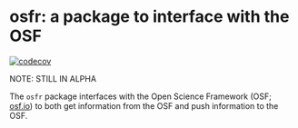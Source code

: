# osfr: a package to interface with the OSF

[![codecov](https://codecov.io/gh/chartgerink/osfr/branch/master/graph/badge.svg)](https://codecov.io/gh/chartgerink/osfr)

NOTE: STILL IN ALPHA

The `osfr` package interfaces with the Open Science Framework (OSF; [osf.io](https://osf.io)) to both get information from the OSF and push information to the OSF.

